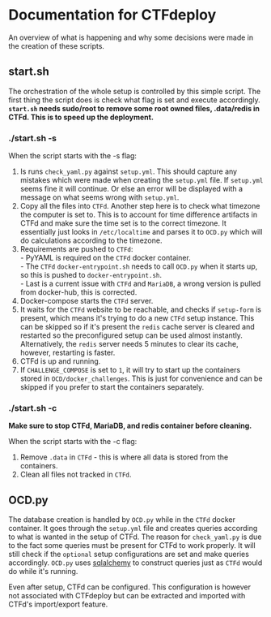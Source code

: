 # Documentation for CTFdeploy
An overview of what is happening and why some decisions were made in the creation of these scripts.

## start.sh
The orchestration of the whole setup is controlled by this simple script. The first thing the script does is check what flag is set and execute accordingly.   
<b>`start.sh` needs sudo/root to remove some root owned files, .data/redis in CTFd. This is to speed up the deployment.</b>

### ./start.sh -s
When the script starts with the -s flag:  
  1. Is runs `check_yaml.py` against `setup.yml`. This should capture any mistakes which were made when creating the `setup.yml` file. If `setup.yml` seems fine it will continue. Or else an error will be displayed with a message on what seems wrong with `setup.yml`.
  2. Copy all the files into `CTFd`. Another step here is to check what timezone the computer is set to. This is to account for time difference artifacts in CTFd and make sure the time set is to the correct timezone. It essentially just looks in `/etc/localtime` and parses it to `OCD.py` which will do calculations according to the timezone.
  3. Requirements are pushed to `CTFd`:   
    - PyYAML is required on the `CTFd` docker container.   
    - The `CTFd` `docker-entrypoint.sh` needs to call `OCD.py` when it starts up, so this is pushed to `docker-entrypoint.sh`.  
    - Last is a current issue with `CTFd` and `MariaDB`, a wrong version is pulled from docker-hub, this is corrected.  
  4. Docker-compose starts the `CTFd` server.
  5. It waits for the `CTFd` website to be reachable, and checks if `setup-form` is present, which means it's trying to do a new `CTFd` setup instance. This can be skipped so if it's present the `redis` cache server is cleared and restarted so the preconfigured setup can be used almost instantly. Alternatively, the `redis` server needs 5 minutes to clear its cache, however, restarting is faster.
  6. CTFd is up and running.
  7. If `CHALLENGE_COMPOSE` is set to `1`, it will try to start up the containers stored in `OCD/docker_challenges`. This is just for convenience and can be skipped if you prefer to start the containers separately.

### ./start.sh -c
<b>Make sure to stop CTFd, MariaDB, and redis container before cleaning.</b>

When the script starts with the -c flag:  
  1. Remove `.data` in `CTFd` - this is where all data is stored from the containers.
  2. Clean all files not tracked in `CTFd`.

## OCD.py
The database creation is handled by `OCD.py` while in the `CTFd` docker container. It goes through the `setup.yml` file and creates queries according to what is wanted in the setup of CTFd. The reason for `check_yaml.py` is due to the fact some queries must be present for CTFd to work properly. It will still check if the `optional` setup configurations are set and make queries accordingly. `OCD.py` uses [sqlalchemy](https://www.sqlalchemy.org/) to construct queries just as `CTFd` would do while it's running. 

Even after setup, CTFd can be configured. This configuration is however not associated with CTFdeploy but can be extracted and imported with CTFd's import/export feature. 
